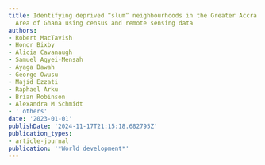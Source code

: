 ```yaml
---
title: Identifying deprived “slum” neighbourhoods in the Greater Accra Metropolitan
  Area of Ghana using census and remote sensing data
authors:
- Robert MacTavish
- Honor Bixby
- Alicia Cavanaugh
- Samuel Agyei-Mensah
- Ayaga Bawah
- George Owusu
- Majid Ezzati
- Raphael Arku
- Brian Robinson
- Alexandra M Schmidt
- ' others'
date: '2023-01-01'
publishDate: '2024-11-17T21:15:18.682795Z'
publication_types:
- article-journal
publication: '*World development*'
---
```

